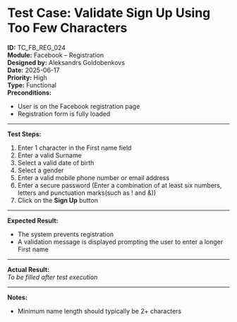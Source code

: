 # Test Case: Validate Sign Up Using Too Few Characters

**ID:** TC_FB_REG_024  
**Module:** Facebook – Registration  
**Designed by:** Aleksandrs Goldobenkovs  
**Date:** 2025-06-17  
**Priority:** High  
**Type:** Functional  
**Preconditions:**  
- User is on the Facebook registration page  
- Registration form is fully loaded

---

**Test Steps:**

1. Enter 1 character in the First name field
2. Enter a valid Surname
3. Select a valid date of birth
4. Select a gender  
5. Enter a valid mobile phone number or email address
6. Enter a secure password (Enter a combination of at least six numbers, letters and punctuation marks(such as ! and &))  
7. Click on the **Sign Up** button

---

**Expected Result:**  
- The system prevents registration
- A validation message is displayed prompting the user to enter a longer First name

---

**Actual Result:**  
_To be filled after test execution_

---

**Notes:**    
- Minimum name length should typically be 2+ characters
